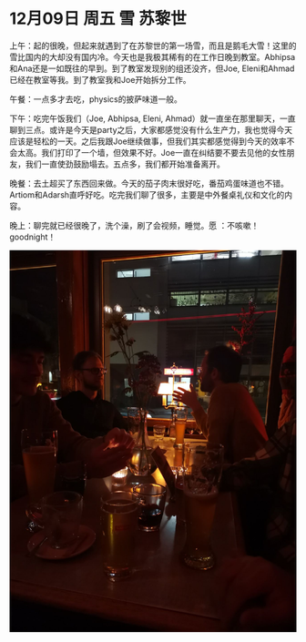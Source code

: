 # 12月09日 周五 雪 苏黎世

上午：起的很晚，但起来就遇到了在苏黎世的第一场雪，而且是鹅毛大雪！这里的雪比国内的大却没有国内冷。今天也是我极其稀有的在工作日晚到教室。Abhipsa和Ana还是一如既往的早到。到了教室发现别的组还没齐，但Joe, Eleni和Ahmad已经在教室等我。到了教室我和Joe开始拆分工作。

午餐：一点多才去吃，physics的披萨味道一般。

下午：吃完午饭我们（Joe, Abhipsa, Eleni, Ahmad）就一直坐在那里聊天，一直聊到三点。或许是今天是party之后，大家都感觉没有什么生产力，我也觉得今天应该是轻松的一天。之后我跟Joe继续做事，但我们其实都感觉得到今天的效率不会太高。我们打印了一个墙，但效果不好。Joe一直在纠结要不要去见他的女性朋友，我们一直使劲鼓励塌去。五点多，我们都开始准备离开。

晚餐：去土超买了东西回来做。今天的茄子肉末很好吃，番茄鸡蛋味道也不错。Artiom和Adarsh直呼好吃。吃完我们聊了很多，主要是中外餐桌礼仪和文化的内容。

晚上：聊完就已经很晚了，洗个澡，刷了会视频，睡觉。愿 ：不咳嗽！goodnight！


![image](images\\6393ccdd67780cc2094a1b8d.jpg)




